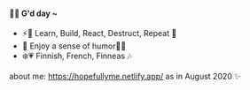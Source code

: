 #### 🔆:tada: G'd day ~

- ⚡🚀 Learn, Build, React, Destruct, Repeat 🌳
- 🌻 Enjoy a sense of humor🍅:chestnut:
- :snowflake::heartpulse: Finnish, French, Finneas :notes:

about me: https://hopefullyme.netlify.app/
as in August 2020 ✨
